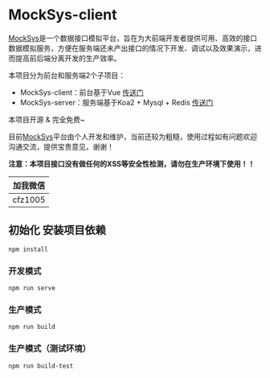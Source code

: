 # MockSys-client
[MockSys](https://www.mocksys.com/)是一个数据接口模拟平台，旨在为大前端开发者提供可用、高效的接口数据模拟服务，方便在服务端还未产出接口的情况下开发、调试以及效果演示，进而提高前后端分离开发的生产效率。

本项目分为前台和服务端2个子项目：
* MockSys-client：前台基于Vue [传送门](https://github.com/cfz1005/vue-element-mocksys)
* MockSys-server：服务端基于Koa2 + Mysql + Redis [传送门](https://github.com/cfz1005/vue-element-mocksys-server)

本项目开源 & 完全免费~

目前[MockSys](https://www.mocksys.com/)平台由个人开发和维护，当前还较为粗糙，使用过程如有问题欢迎沟通交流，提供宝贵意见，谢谢！

**注意：本项目接口没有做任何的XSS等安全性检测，请勿在生产环境下使用！！**

|加我微信|
|:--:|
|cfz1005|




## 初始化 安装项目依赖
```
npm install
```

### 开发模式
```
npm run serve
```

### 生产模式
```
npm run build
```

### 生产模式（测试环境）
```
npm run build-test
```
